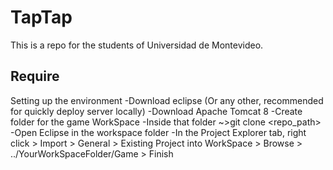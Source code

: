 # TapTap

This is a repo for the students of Universidad de Montevideo.




## Require

Setting up the environment
	-Download eclipse (Or any other, recommended for quickly deploy server locally)
	-Download Apache Tomcat 8
	-Create folder for the game WorkSpace
	-Inside that folder ~>git clone <repo_path>
	-Open Eclipse in the workspace folder
	-In the Project Explorer tab, right click > Import > General > Existing Project into WorkSpace > Browse > ../YourWorkSpaceFolder/Game > Finish 
	







